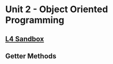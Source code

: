 # Unit 2 - Object Oriented Programming

## [**L4 Sandbox**][sandbox]

## Getter Methods





[sandbox]: ../L4.java
[rect]: ../Rect.java